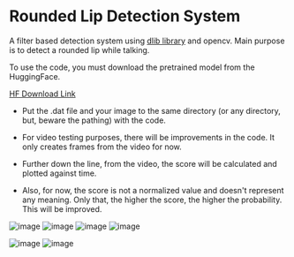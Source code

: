 # Rounded Lip Detection System
A filter based detection system using [dlib library](https://github.com/davisking/dlib) and opencv. Main purpose is to detect a rounded lip while talking.

To use the code, you must download the pretrained model from the HuggingFace.

[HF Download Link](https://huggingface.co/public-data/dlib_face_landmark_model/blob/main/shape_predictor_68_face_landmarks.dat)

- Put the .dat file and your image to the same directory (or any directory, but, beware the pathing) with the code.
- For video testing purposes, there will be improvements in the code. It only creates frames from the video for now. 
- Further down the line, from the video, the score will be calculated and plotted against time.

- Also, for now, the score is not a normalized value and doesn't represent any meaning. Only that, the higher the score, the higher the probability. This will be improved.

![image](https://github.com/user-attachments/assets/3d26e6da-9231-4378-bfd7-12a5ed2b733a)
![image](https://github.com/user-attachments/assets/28239bd5-49de-4546-b358-268c10daf99c)
![image](https://github.com/user-attachments/assets/bb5fcda4-427a-4fb9-ac08-7ea9d1bd14f7)
![image](https://github.com/user-attachments/assets/c233fc7f-24fd-4af4-9c3a-ef2dcfa52df0)


![image](https://github.com/user-attachments/assets/d2a8afea-9587-425a-b80d-bced3d18d93f)
![image](https://github.com/user-attachments/assets/d154760f-1876-4306-909e-c3e3cc2cb853)
